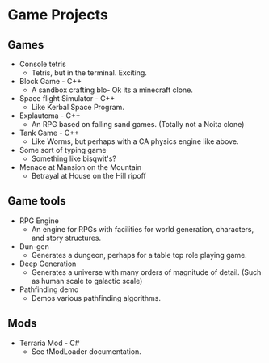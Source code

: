# Game Projects

## Games

- Console tetris
  - Tetris, but in the terminal. Exciting.
- Block Game - C++
  - A sandbox crafting blo- Ok its a minecraft clone.
- Space flight Simulator - C++
  - Like Kerbal Space Program.
- Explautoma - C++
  - An RPG based on falling sand games. (Totally not a Noita clone)
- Tank Game - C++
  - Like Worms, but perhaps with a CA physics engine like above.
- Some sort of typing game
  - Something like bisqwit's?
- Menace at Mansion on the Mountain
  - Betrayal at House on the Hill ripoff

## Game tools

- RPG Engine
  - An engine for RPGs with facilities for world generation, characters, and story structures.
- Dun-gen
  - Generates a dungeon, perhaps for a table top role playing game.
- Deep Generation
  - Generates a universe with many orders of magnitude of detail. (Such as human scale to galactic scale)
- Pathfinding demo
  - Demos various pathfinding algorithms.

## Mods

- Terraria Mod - C#
  - See tModLoader documentation.
